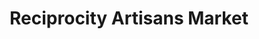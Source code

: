 ---
title: "Reciprocity Artisans Market"
url: /harwich-port/reciprocity-artisans-market/
shop: Kramladen
---